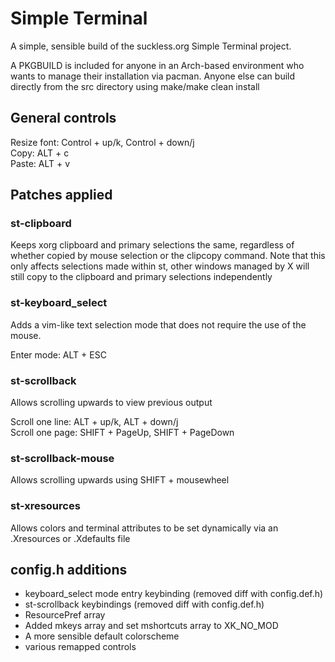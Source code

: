 # Simple Terminal
A simple, sensible build of the suckless.org Simple Terminal project.

A PKGBUILD is included for anyone in an Arch-based environment who wants to manage their installation via pacman. Anyone else can build directly from the src directory using make/make clean install

## General controls
Resize font: Control + up/k, Control + down/j  
Copy: ALT + c  
Paste: ALT + v  

## Patches applied
### st-clipboard
Keeps xorg clipboard and primary selections the same, regardless of whether copied by mouse selection or the clipcopy command. Note that this only affects selections made within st, other windows managed by X will still copy to the clipboard and primary selections independently

### st-keyboard_select
Adds a vim-like text selection mode that does not require the use of the mouse.

Enter mode: ALT + ESC

### st-scrollback
Allows scrolling upwards to view previous output

Scroll one line: ALT + up/k, ALT + down/j  
Scroll one page: SHIFT + PageUp, SHIFT + PageDown

### st-scrollback-mouse
Allows scrolling upwards using SHIFT + mousewheel

### st-xresources
Allows colors and terminal attributes to be set dynamically via an .Xresources or .Xdefaults file

## config.h additions
* keyboard_select mode entry keybinding (removed diff with config.def.h)
* st-scrollback keybindings (removed diff with config.def.h)
* ResourcePref array
* Added mkeys array and set mshortcuts array to XK_NO_MOD
* A more sensible default colorscheme
* various remapped controls
